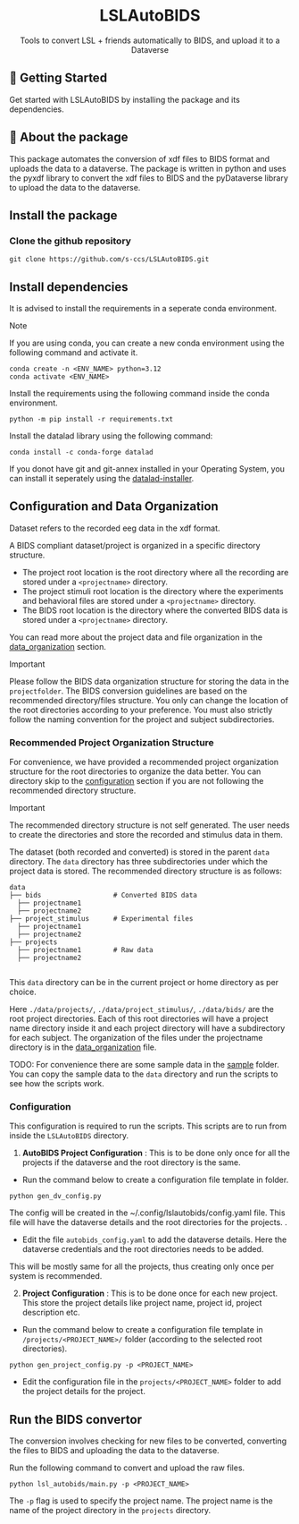 
<h1 align="center">
  LSLAutoBIDS
</h1>
<p align="center"> Tools to convert LSL + friends automatically to BIDS, and upload it to a Dataverse </p>


## 🚀 Getting Started

Get started with LSLAutoBIDS by installing the package and its dependencies.

## 🔰 About the package
This package automates the conversion of xdf files to BIDS format and uploads the data to a dataverse. The package is written in python and uses the pyxdf library to convert the xdf files to BIDS and the pyDataverse library to upload the data to the dataverse.


## Install the package

### Clone the github repository
```
git clone https://github.com/s-ccs/LSLAutoBIDS.git

```
## Install dependencies

It is advised to install the requirements in a seperate conda environment.

> [!NOTE]  
> If you are using conda, you can create a new conda environment using the following command and activate it.
```
conda create -n <ENV_NAME> python=3.12
conda activate <ENV_NAME>
```
Install the requirements using the following command inside the conda environment.
```
python -m pip install -r requirements.txt
```

 Install the datalad library using the following command:
```
conda install -c conda-forge datalad
```
If you donot have git and git-annex installed in your Operating System, you can install it seperately using the [datalad-installer](https://github.com/datalad/datalad-installer).

## Configuration and Data Organization
Dataset refers to the recorded eeg data in the xdf format.

A BIDS compliant dataset/project is organized in a specific directory structure. 
- The project root location is the root directory where all the recording are stored under a `<projectname>` directory.
- The project stimuli root location is the directory where the experiments and behavioral files are stored under a `<projectname>` directory.
- The BIDS root location is the directory where the converted BIDS data is stored under a `<projectname>` directory.

You can read more about the project data and file organization in the [data_organization](docs/data_organization.md) section.

> [!IMPORTANT]
> Please follow the BIDS data organization structure for storing the data in the `projectfolder`. The BIDS conversion guidelines are based on the recommended directory/files structure. You only can change the location of the root directories according to your preference. You must also strictly follow the naming convention for the project and subject subdirectories.

### Recommended Project Organization Structure

For convenience, we have provided a recommended project organization  structure for the root directories to organize the data better.
You can directory skip to the [configuration](#configuration) section if you are not following the recommended directory structure.

> [!IMPORTANT]
> The recommended directory structure is not self generated. The user needs to create the directories and store the recorded and stimulus data in them.

The dataset (both recorded and converted) is stored in the parent `data` directory. The `data` directory has three subdirectories under which the project data is stored. The recommended directory structure is as follows:
```
data
├── bids                  # Converted BIDS data
  ├── projectname1
  ├── projectname2                
├── project_stimulus      # Experimental files
  ├── projectname1
  ├── projectname2          
├── projects 
  ├── projectname1        # Raw data
  ├── projectname2 
             

```
This `data` directory can be in the current project or home directory as per choice.

Here `./data/projects/`, `./data/project_stimulus/`, `./data/bids/` are the root project directories. Each of this root directories will have a project name directory inside it and each project directory will have a subdirectory for each subject. The organization of the files under the projectname directory is in the [data_organization](docs/data_organization.md) file.


TODO: For convenience there are some sample data in the [sample](./sample/) folder. You can copy the sample data to the `data` directory and run the scripts to see how the scripts work.

### Configuration 

This configuration is required to run the scripts. This scripts are to run from inside the `LSLAutoBIDS` directory. 
1. __AutoBIDS Project Configuration__ : This is to be done only once for all the projects if the dataverse and the root directory is the same.
- Run the command below to create a configuration file template in folder.

```
python gen_dv_config.py 

```
The config will be created in the ~/.config/lslautobids/config.yaml file. This file will have the dataverse details and the root directories for the projects.
. 
- Edit the file `autobids_config.yaml` to add the dataverse details. Here the dataverse credentials and the root directories needs to be added. 

This will be mostly same for all the projects, thus creating only once per system is recommended.

2. __Project Configuration__ : This is to be done once for each new project. This store the project details like project name, project id, project description etc.
- Run the command below to create a configuration file template in `/projects/<PROJECT_NAME>/` folder (according to the selected root directories).

```
python gen_project_config.py -p <PROJECT_NAME>

```
- Edit the configuration file in the `projects/<PROJECT_NAME>` folder to add the project details for the project.

## Run the BIDS convertor

The conversion involves checking for new files to be converted, converting the files to BIDS and uploading the data to the dataverse. 

Run the following command to convert and upload the raw files.

```
python lsl_autobids/main.py -p <PROJECT_NAME> 

```

The `-p` flag is used to specify the project name. The project name is the name of the project directory in the `projects` directory.


